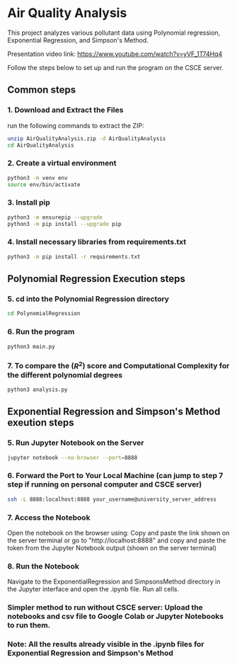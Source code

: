 # Air Quality Analysis

This project analyzes various pollutant data using Polynomial regression, Exponential Regression, and Simpson's Method. 

Presentation video link: https://www.youtube.com/watch?v=yVF_1T74Hq4 

Follow the steps below to set up and run the program on the CSCE server.

## Common steps 

### 1. Download and Extract the Files

run the following commands to extract the ZIP:

```bash
unzip AirQualityAnalysis.zip -d AirQualityAnalysis
cd AirQualityAnalysis
```

### 2. Create a virtual environment 
```bash 
python3 -m venv env
source env/bin/activate
```

### 3. Install pip 
```bash
python3 -m ensurepip --upgrade
python3 -m pip install --upgrade pip
```

### 4. Install necessary libraries from requirements.txt 
```bash
python3 -m pip install -r requirements.txt
```

## Polynomial Regression Execution steps

### 5. cd into the Polynomial Regression directory
```bash
cd PolynomialRegression
```

### 6. Run the program
```bash
python3 main.py
```

### 7. To compare the ($R^2$) score and Computational Complexity for the different polynomial degrees
```bash 
python3 analysis.py
```

## Exponential Regression and Simpson's Method exeution steps

### 5. Run Jupyter Notebook on the Server
```bash
jupyter notebook --no-browser --port=8888
```

### 6. Forward the Port to Your Local Machine (can jump to step 7 step if running on personal computer and CSCE server)
```bash
ssh -L 8888:localhost:8888 your_username@university_server_address
```

### 7. Access the Notebook
Open the notebook on the browser using: 
Copy and paste the link shown on the server terminal 
or 
go to "http://localhost:8888" and copy and paste the token from the Jupyter Notebook output (shown on the server terminal)


### 8. Run the Notebook
Navigate to the ExponentialRegression and SimpsonsMethod directory in the Jupyter interface and open the .ipynb file. Run all cells.

### Simpler method to run without CSCE server: Upload the notebooks and csv file to Google Colab or Jupyter Notebooks to run them.

### Note: All the results already visible in the .ipynb files for Exponential Regression and Simpson's Method

